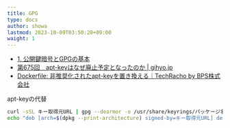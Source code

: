 ```yaml
---
title: GPG
type: docs
author: showa
lastmod: 2023-10-09T03:50:20+09:00
waight: 1
---
```



- [1. 公開鍵暗号とGPGの基本](https://lecture.ecc.u-tokyo.ac.jp/johzu/joho/Y2022/GPG/GPG/gpg_1.html)
- [第675回　apt-keyはなぜ廃止予定となったのか | gihyo.jp](https://gihyo.jp/admin/serial/01/ubuntu-recipe/0675)
- [Dockerfile: 非推奨化されたapt-keyを置き換える｜TechRacho by BPS株式会社](https://techracho.bpsinc.jp/hachi8833/2022_01_11/114803)

apt-keyの代替

```sh:key.sh
curl -sSL キー取得元URL | gpg --dearmor -o /usr/share/keyrings/パッケージ名.gpg
echo "deb [arch=$(dpkg --print-architecture) signed-by=キー取得元URL] debパッケージ取得元URL" オプション | tee /etc/apt/sources.list.d/パッケージ名.list > /dev/null
```
